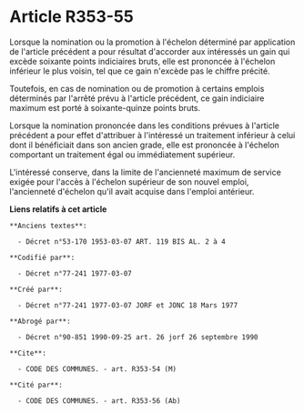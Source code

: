 # Article R353-55

Lorsque la nomination ou la promotion à l'échelon déterminé par application de l'article précédent a pour résultat d'accorder
aux intéressés un gain qui excède soixante points indiciaires bruts, elle est prononcée à l'échelon inférieur le plus voisin,
tel que ce gain n'excède pas le chiffre précité.

Toutefois, en cas de nomination ou de promotion à certains emplois déterminés par l'arrêté prévu à l'article précédent, ce
gain indiciaire maximum est porté à soixante-quinze points bruts.

Lorsque la nomination prononcée dans les conditions prévues à l'article précédent a pour effet d'attribuer à l'intéressé un
traitement inférieur à celui dont il bénéficiait dans son ancien grade, elle est prononcée à l'échelon comportant un
traitement égal ou immédiatement supérieur.

L'intéressé conserve, dans la limite de l'ancienneté maximum de service exigée pour l'accès à l'échelon supérieur de son
nouvel emploi, l'ancienneté d'échelon qu'il avait acquise dans l'emploi antérieur.

**Liens relatifs à cet article**

	**Anciens textes**:

	  - Décret n°53-170 1953-03-07 ART. 119 BIS AL. 2 à 4

	**Codifié par**:

	  - Décret n°77-241 1977-03-07

	**Créé par**:

	  - Décret n°77-241 1977-03-07 JORF et JONC 18 Mars 1977

	**Abrogé par**:

	  - Décret n°90-851 1990-09-25 art. 26 jorf 26 septembre 1990

	**Cite**:

	  - CODE DES COMMUNES. - art. R353-54 (M)

	**Cité par**:

	  - CODE DES COMMUNES. - art. R353-56 (Ab)
